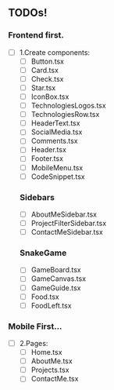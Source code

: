 ## TODOs!

### Frontend first.

- [ ] 1.Create components:
  - [ ] Button.tsx
  - [ ] Card.tsx
  - [ ] Check.tsx
  - [ ] Star.tsx
  - [ ] IconBox.tsx
  - [ ] TechnologiesLogos.tsx
  - [ ] TechnologiesRow.tsx
  - [ ] HeaderText.tsx
  - [ ] SocialMedia.tsx
  - [ ] Comments.tsx
  - [ ] Header.tsx
  - [ ] Footer.tsx
  - [ ] MobileMenu.tsx
  - [ ] CodeSnippet.tsx
  ### Sidebars
  - [ ] AboutMeSidebar.tsx
  - [ ] ProjectFilterSidebar.tsx
  - [ ] ContactMeSidebar.tsx
  ### SnakeGame
  - [ ] GameBoard.tsx
  - [ ] GameCanvas.tsx
  - [ ] GameGuide.tsx
  - [ ] Food.tsx
  - [ ] FoodLeft.tsx

### Mobile First...

- [ ] 2.Pages:
  - [ ] Home.tsx
  - [ ] AboutMe.tsx
  - [ ] Projects.tsx
  - [ ] ContactMe.tsx
